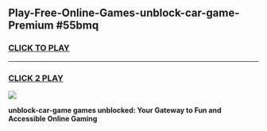 
## Play-Free-Online-Games-unblock-car-game-Premium #55bmq
<h3>
<a href="https://premium.freeplayer.one?title=unblock-car-game&ref=8M">CLICK TO PLAY</a></h3>
<hr>

<h3>
<a href="https://premium.freeplayer.one?title=unblock-car-game&ref=8M">CLICK 2 PLAY</a>
  
</h3>

<a href="https://premium.freeplayer.one?title=unblock-car-game&ref=8M"><img src="https://clearcache.store/games.png"></a>


**unblock-car-game games unblocked: Your Gateway to Fun and Accessible Online Gaming**
